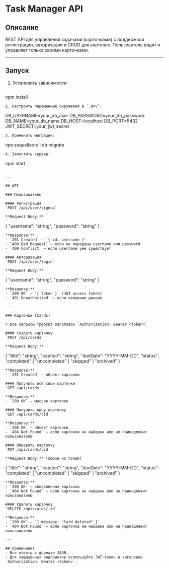 # Task Manager API

## Описание

REST API для управления задачами (карточками) с поддержкой регистрации, авторизации и CRUD для карточек. Пользователь видит и управляет только своими карточками.

---

## Запуск

1. Установить зависимости:
   ```
npm install
   ```
2. Настроить переменные окружения в `.env`:
   ```
DB_USERNAME=your_db_user
DB_PASSWORD=your_db_password
DB_NAME=your_db_name
DB_HOST=localhost
DB_PORT=5432
JWT_SECRET=your_jwt_secret
   ```
3. Применить миграции:
   ```
npx sequelize-cli db:migrate
   ```
4. Запустить сервер:
   ```
npm start
   ```

---

## API

### Пользователь

#### Регистрация
`POST /api/user/signup`

**Request Body:**
```
{
  "username": "string",
  "password": "string"
}
```
**Response:**
- `201 Created` — `{ id, username }`
- `400 Bad Request` — если не переданы username или password
- `409 Conflict` — если username уже существует

#### Авторизация
`POST /api/user/login`

**Request Body:**
```
{
  "username": "string",
  "password": "string"
}
```
**Response:**
- `200 OK` — `{ token }` (JWT access token)
- `401 Unauthorized` — если неверные данные

---

### Карточки (Cards)

> Все запросы требуют заголовок `Authorization: Bearer <token>`

#### Создать карточку
`POST /api/cards`

**Request Body:**
```
{
  "title": "string",
  "caption": "string",
  "dueDate": "YYYY-MM-DD",
  "status": "completed" | "uncompleted" | "skipped" | "archived"
}
```
**Response:**
- `201 Created` — объект карточки

#### Получить все свои карточки
`GET /api/cards`

**Response:**
- `200 OK` — массив карточек

#### Получить одну карточку
`GET /api/cards/:id`

**Response:**
- `200 OK` — объект карточки
- `404 Not Found` — если карточка не найдена или не принадлежит пользователю

#### Обновить карточку
`PUT /api/cards/:id`

**Request Body:** (любое из полей)
```
{
  "title": "string",
  "caption": "string",
  "dueDate": "YYYY-MM-DD",
  "status": "completed" | "uncompleted" | "skipped" | "archived"
}
```
**Response:**
- `200 OK` — обновлённая карточка
- `404 Not Found` — если карточка не найдена или не принадлежит пользователю

#### Удалить карточку
`DELETE /api/cards/:id`

**Response:**
- `200 OK` — `{ message: "Card deleted" }`
- `404 Not Found` — если карточка не найдена или не принадлежит пользователю

---

## Примечания
- Все ответы в формате JSON.
- Для защищённых эндпоинтов используйте JWT-токен в заголовке `Authorization: Bearer <token>`. 